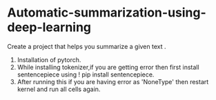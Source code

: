 # Automatic-summarization-using-deep-learning
Create a project that helps you summarize a given text .
1. Installation of pytorch.
2. While installing tokenizer,if you are getting error then first install sentencepiece using ! pip install sentencepiece.
3. After running this if you are having error as 'NoneType' then restart kernel and run all cells again.

